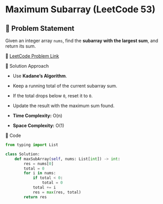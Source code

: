 # Maximum Subarray (LeetCode 53)

## 📌 Problem Statement
Given an integer array `nums`, find the **subarray with the largest sum**, and return its sum.

🔗 [LeetCode Problem Link](https://leetcode.com/problems/maximum-subarray/)

🚀 Solution Approach
- Use **Kadane’s Algorithm**.
- Keep a running total of the current subarray sum.
- If the total drops below `0`, reset it to `0`.
- Update the result with the maximum sum found.

- **Time Complexity:** O(n)  
- **Space Complexity:** O(1)

📝 Code
```python
from typing import List

class Solution:
    def maxSubArray(self, nums: List[int]) -> int:
        res = nums[0]
        total = 0
        for i in nums:
            if total < 0:
                total = 0
            total += i
            res = max(res, total)
        return res
